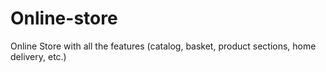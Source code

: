# Online-store
Online Store with all the features (catalog, basket, product sections, home delivery, etc.)
